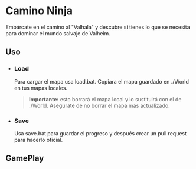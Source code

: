 # Camino Ninja
Embárcate en el camino al "Valhala" y descubre si tienes lo que se necesita para dominar el mundo salvaje de Valheim.

## Uso 
* ### Load 
    Para cargar el mapa usa load.bat. Copiara el mapa guardado en ./World en tus mapas locales.

    >**Importante:** esto borrará el mapa local y lo sustituirá con el de ./World. Asegúrate de no borrar el mapa más actualizado.
* ### Save 
    Usa save.bat para guardar el progreso y después crear un pull request para hacerlo oficial.

## GamePlay
